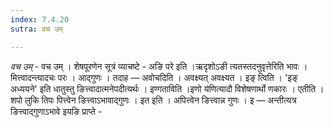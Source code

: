 ```yaml
---
index: 7.4.20
sutra: वच उम्

---
```

_वच उम्_ - वच उम् । शेषपूरणेन सूत्रं व्याचष्टे - अङि परे इति ।ऋदृशोऽङी त्यतस्तदनुवृत्तेरिति भावः । मित्त्वादन्त्यादचः परः । आद्गुणः । तदाह —  अवोचदिति । अवक्ष्यत् अवक्ष्यत । इङ् त्विति । 'इङ् अध्ययने' इति धातुस्तु ङित्त्वादात्मनेपदीत्यर्थः । इण्गताविति ।इणो य॑णित्यादौ विशेषणार्थो णकारः । एतीति । शपो लुकि तिपः पित्त्वेन ङित्त्वाऽभावाद्गुणः । इत इति । अपित्त्वेन ङित्त्वान्न गुणः । इ — अन्तीत्यत्र ङित्त्वाद्गुणाऽभावे इयङि प्राप्ते -